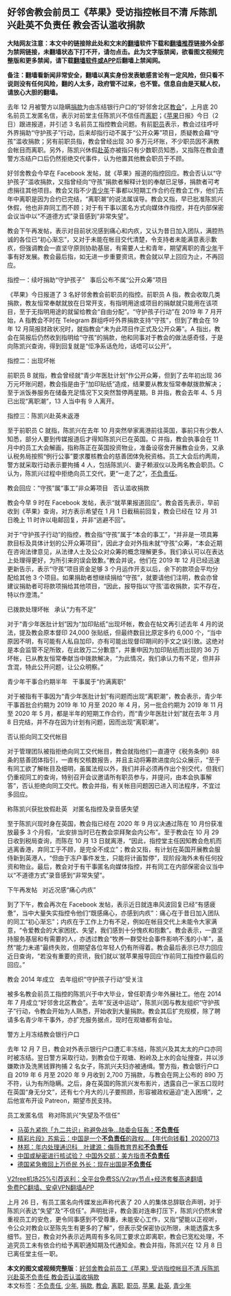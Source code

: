  <h2>好邻舍教会前员工《苹果》受访指控帐目不清 斥陈凯兴赴英不负责任 教会否认滥收捐款</h2> <p class="notice"><b>大陆网友注意：本文中的链接除此处和文末的<a href="https://github.com/bannedbook/fanqiang" >翻墙</a>软件下载和<a href="https://github.com/killgcd/justmysocks/blob/master/README.md">翻墙推荐</a>链接外全部为禁网链接，未翻墙状态下打不开，请勿点击。此为文字版禁闻，欲看图文视频完整版和更多禁闻，请下载<a href="https://github.com/bannedbook/fanqiang">翻墙软件或APP</a>后翻墙上禁闻网。</p><p>备注：翻墙看新闻非常安全，翻墙以真实身份发表敏感言论有一定风险，但只看不说则没有任何风险，翻的人太多，政府管不过来，也不管。信息自由是天赋人权，请放心大胆的翻墙。</b></p>  <div class="entry">  <p>去年 12 月被警方以隐瞒<a href="https://www.bannedbook.org/bnews/tag/%E6%8D%90%E6%AC%BE/" class="st_tag internal_tag" rel="tag" title="标签 捐款 下的日志">捐款</a>为由冻结银行户口的“好邻舍北区<a href="https://www.bannedbook.org/bnews/tag/%E6%95%99%E4%BC%9A/" class="st_tag internal_tag" rel="tag" title="标签 教会 下的日志">教会</a>”，上月底 20 名前员工发匿名信，表示对前堂主任陈凯兴不信任而<a href="https://www.bannedbook.org/bnews/tag/%E7%A6%BB%E8%81%8C/" class="st_tag internal_tag" rel="tag" title="标签 离职 下的日志">离职</a>；《<a href="https://www.bannedbook.org/bnews/tag/%e8%8b%b9%e6%9e%9c/" class="st_tag internal_tag" rel="tag" title="标签 苹果 下的日志">苹果</a>日报》今日（2 日）跟进报道，并引述 3 名前员工指控教会问题。有前<a href="https://www.bannedbook.org/bnews/tag/%E8%81%8C%E5%91%98/" class="st_tag internal_tag" rel="tag" title="标签 职员 下的日志">职员</a>表示，教会过往呼吁外界捐助“守护孩子”行动，后来却指行动不属于“公开众筹”项目，质疑教会藉“守孩”滥收捐款；另有前职员指，教会曾经出现 30 多万元坏账，不少职员因不满教会帐目而离职。另外，陈凯兴休假<a href="https://www.bannedbook.org/bnews/tag/%E8%B5%B4%E8%8B%B1/" class="st_tag internal_tag" rel="tag" title="标签 赴英 下的日志">赴英</a>亦被指只有少数职员知悉，又指陈在教会遭警方冻结户口后仍然拒绝交代事件，认为他置其他教会职员于不顾。</p> <p>好邻舍教会今早在 Facebook 发帖，就《苹果》报道的指控回应。教会否认以“守护孩子”滥收捐款，又指曾经向“守孩”捐款者解释计划的奉献已足够，捐款者可考虑捐往其他项目。教会又指不少<a href="https://www.bannedbook.org/bnews/tag/%E9%9D%92%E5%B0%91%E5%B9%B4/" class="st_tag internal_tag" rel="tag" title="标签 青少年 下的日志">青少年</a>干事都以短期工作合约在教会工作，他们去年中离职是因为合约已完结，“离职潮”的说法属误导。教会又指，早已批准陈凯兴休假，他也非弃同工而不顾；对于有干事以匿名方式向媒体作指控，并在内部保密会议当中以“不道德方式”录音感到“非常失望”。</p> <p>教会下午再发帖，表示对目前状况感到痛心和内疚，又认为昔日加入团队，满腔热诚的各位已“初心渐忘”，又对于未能在帐目交代清楚，令支持者未能满意表示歉疚，但强调教会一直坚守原则协助基层，有需要人士和青年，期望离职的青<a href="https://www.bannedbook.org/bnews/tag/%E5%B0%91%E5%B9%B4/" class="st_tag internal_tag" rel="tag" title="标签 少年 下的日志">少年</a>干事有好发展。教会最后指，如无进一步重要资讯，教会就以早上回应为止，不再回应。</p> <p>指控一：续吁捐助“守护孩子”   事后公布不属“公开众筹”项目</p> <p>《苹果》今日报道了 3 名好邻舍教会前职员的指控。前职员 A 指，教会收取几类捐款，教友恒常奉献就放在日常开支，有指明用途或项目的捐献就只能用在该项目，至于无指明用途的就留给教会“自由分配”。“守护孩子行动”在 2019 年 7 月开始，A 指教会不时在 Telegram 群组呼吁外界捐款支持“守孩”，但到了教会在 19 年 12 月简报财政状况时，就指教会“未为此项目作正式及公开众筹”。A 指出，教会在简报后仍然收到指明给“守孩”的捐款，他和同事对于教会的做法感奇怪，于是向陈凯兴查询，得到回复就是“佢净系话危险，话唔可以公开”。</p> <p>指控二：出现坏帐</p> <p>前职员 B 就指，教会曾经就“青少年医肚计划”作公开众筹，但到了去年初出现 36 万元坏账问题，教会指是由于“加印贴纸”造成，结果要从教友恒常奉献拨款解决；至于派饭券服务在储备充足情况下又突然暂停两星期。B 并指，教会去年 4、5 月已出现“离职潮”，13 人当中有 9 人离开。</p>  <p>指控三：陈凯兴赴英未返港</p> <p>至于前职员 C 就指，陈凯兴在去年 10 月突然举家离港前往英国，事前只有少数人知悉，部分人要到传媒报道后才得知陈凯兴已在英国。C 并指，教会执事会在 11 月中的员工大会解画，指称陈正在英国投资物业，准备设宿舍开展教会业务，又承认税务局按照“例行公事”要求覆核教会的慈善团体免税资格。员工大会后约两周，警方就采取行动表示要拘捕 4 人，包括陈凯兴、妻子赖淑仪以及两名教会职员。C 认为，陈凯兴过程中拒绝向员工交代，更“一走了之”，<a href="https://www.bannedbook.org/bnews/tag/%E4%B8%8D%E8%B4%9F%E8%B4%A3%E4%BB%BB/" class="st_tag internal_tag" rel="tag" title="标签 不负责任 下的日志">不负责任</a>。</p> <p>教会回应：“守孩”属“事工”非众筹项目   否认滥收捐款</p> <p>教会今早 9 时在 Facebook 发帖，表示“就苹果报道回应”。教会首先表示，早前收到《苹果》查询，对方表示希望在 1 月 1 日截稿前回复，教会已经在 12 月 31 日晚上 11 时许以电邮回复，并非“逃避不回”。</p> <p>对于“守护孩子行动”的指控，教会指“守孩”属于“本会的事工”，“并非是一项具筹款目标及具体计划的公开众筹项目”，因此才会对外指未就“守孩”众筹，“本会近期在咨询法律意见，从法律人士及公众对众筹的概念理解更多。我们承认可以在表达上处理得更好，为所引来的误会致歉。”教会并说，他们在 2019 年 12 月已经迅速更新告示，表示“守孩”项目资金足够 3 个月运作开支以后，余下的款项会平均分配给其他 3 个项目。如果捐助者想继续捐给“守孩”，就要请他们注明，教会亦曾建议捐助者可将款项捐给其他项目，“因此，报导指以‘守孩’滥收捐款，实不存在，特以作澄清。”</p> <p>已拨款处理坏帐   承认“力有不足”</p> <p>对于“青少年医肚计划”因为“加印贴纸”出现坏帐，教会在帖文再引述去年 4 月的说法，提及教会原本督印 24,000 张贴纸，但最终数目比原定多约 6,000 个，“当中原因不明，有可能有人私自加印，亦有可能出现督印期间的手文之误引致。这绝对是本会监管不足所致，在此致万二分歉意”，并重申因为加印贴纸而出现的 36 万坏帐，已从教友恒常奉献当中拨款解决，“为此情况，我们承认力有不足，但并非含混，特此公开问题，让公众明察。”</p>  <p>青少年干事合约期半年   干事属于“约满离职”</p> <p>对于被指有干事因为“青少年医肚计划”有问题而出现“离职潮”，教会表示，青少年干事首批合约期为 2019 年 10 月至 2020 年 4 月，另一批合约期为 2019 年 11 月至 2020 年 5 月，都是半年的短期工作合约，而“青少年医肚计划”就在去年 3 月 8 日完结，并不存在因为计划有问题，因而出现“离职潮”。</p> <p>否认拒向同工交代帐目</p> <p>对于管理团队被指拒绝向同工交代帐目，教会就指他们一直遵守《税务条例》88 条的慈善团体指引，一直有交核数报告，并且主动将筹款进度向公众展示，“至于有同工欲了解帐目及细明，虽属法规以外，我们并非必须再作出个别交代，但我们仍重视同工的查询，特别召开会议邀请所有职员参与，并提问，由本会执事解答”，否认拒绝向同工交代。教会并指，有关帐目问题因已进入司法程序，不宜过多回应。</p> <p>称陈凯兴获批放假赴英   对匿名指控及录音感失望</p> <p>至于陈凯兴现时身在英国，教会指已经在 2020 年 9 月议决通过陈在 10 月份获准放最多 3 个月假，“此安排当时已在教会崇拜聚会内公布”。至于教会在 10 月 29 日收到税局查询，而陈在 10 月 13 日就离港，“因此，指控堂主任因知教会危机而逃离香港，弃同工于不顾，是完全不成立”；教会又指，有计划在英国开展教会服侍新到英港人，“但由于冻户事件发生，只能将计画暂停”，现阶段海外未有任何投资和物业。最后，教会对于有干事匿名向媒体指控，并有同工在内部保密会议当中以“不道德方式”录音感到“非常失望”。</p> <p>下午再发帖   对近况感“痛心内疚”</p>  <p>到了下午，教会再次在 Facebook 发帖，表示近日就连串风波回复已经“有感疲惫”，当中大量失实指控令他们“既感痛心，亦感到内疚”：痛心在于昔日加入团队的同工“初心渐忘”；内疚在于工作上力有不足，例如在帐目交代上未能令大家满意，“令爱教会的大家困扰、失望，我们感到十分愧疚和抱歉”。教会表示，一直坚持服务基层和有需要的人，亦透过教会“牧养一群受社会事件影响不浅的小羊”，虽然“能力未递”最终失败，但期望各位年轻人仍有所得着。教会最后表示已尽力回应近日查询，“若没有重要的资讯，我们就以‘就苹果报导回应’作前同工指控作最后的回应。”</p> <p>教会 2014 年成立   去年组织“守护孩子行动”受关注</p> <p>被多名教会前员工指控的陈凯兴于中大毕业，曾任职青少年外展社工。他在 2014 年 7 月成立“好邻舍北区教会”。去年“反送中运动”，陈凯兴因与教友组织“守护孩子”行动，令教会开始为人熟悉，开始收到大量捐款。教会其后扩充规模，除了聘请多名青少年干事外，亦扩充服务据点，现时在观塘都有会址。</p> <p>警方上月冻结教会银行户口</p> <p>去年 12 月 7 日，教会对外表示银行户口遭汇丰冻结，陈凯兴及其太太的户口亦同时被冻结。翌日警方采取行动，到教会位于观塘、粉岭及上水的会址搜查，并以涉嫌欺诈及洗黑钱罪拘捕 2 名女子，陈凯兴夫妇亦被通缉。警方指，教会银行户口自 2019 年 6 月至 2020 年 9 月收到 2,700 万捐款，与教会在网上公布的 890 万不符，认为有所隐瞒。之后，身在英国的陈凯兴发布影片，透露自己一家五口现时在英国“身无分文”，还有七个月大的儿子要照顾，形容被政权逼迫“走入困境”，之后他宣布开设 Patreon，期望市民支持。</p> <p>员工发匿名信   称对陈凯兴“失望及不信任”</p> <ul class='op-related-articles' title='相关阅读'> <li><a href='https://www.bannedbook.org/bnews/cnnews/hknews/20200822/1384008.html' target='_blank'>马英九紧抱「九二共识」称避免战争…陆委会狂轰：<b>不负责任</b></a></li> <li><a href='https://www.bannedbook.org/bnews/taiwannews/20200713/1360325.html' target='_blank'>精彩片段》苏紫云：中国是一个<b>不负责任</b>的政权...【年代向钱看】20200713</a></li> <li><a href='https://www.bannedbook.org/bnews/headline/20200511/1326747.html' target='_blank'>林郑：年内处理通识科　叶建源：侮辱教育界和<b>不负责任</b></a></li> <li><a href='https://www.bannedbook.org/bnews/baitai/20200416/1313755.html' target='_blank'>中国或秘密进行核试验？ 中国外交部：美方指责<b>不负责任</b></a></li> <li><a href='https://www.bannedbook.org/bnews/worldnews/20200318/1295795.html' target='_blank'>德国紧急撤回上万侨民 外长：现在出国是<b>不负责任</b></a></li> </ul> <p class="texttj"> <a href="https://github.com/bannedbook/fanqiang/wiki/V2ray%E6%9C%BA%E5%9C%BA" target="_blank">V2free机场25%引荐返利：全平台免费SS/V2ray节点+经济套餐高速翻墙</a><br/> <a href="https://github.com/bannedbook/fanqiang/wiki/%E7%A6%81%E9%97%BB%E7%BD%91%E5%AE%89%E5%8D%93%E7%BF%BB%E5%A2%99%E6%96%B0%E9%97%BBAPP" target="_blank">免费PC翻墙、安卓VPN翻墙APP</a></p><p>上月 26 日，有员工匿名向传媒发出声称代表了 20 人的集体总辞联合声明，对于陈凯兴表达“失望”及“不信任”。声明批评，教会面对连串打压下，陈凯兴仍然未曾重视员工的安危，更令同事感到不受尊重，未能安心工作，又指“望能以正视听，令公众对教会以至陈先生有更多的了解”，但表示受保密协议所限，未能透露太多细节。翌日，教会对外表示近两周有多名同工要求立即离职，教会已宽松处理，不追究员工未有依合约给予离职通知期及代通知金。教会并指，陈凯兴在 12 月 8 日已离任堂主任一职。</p> <a name='sharetosocial'></a>       <div><b>本文的图文或视频完整版</b>：<a href='https://www.bannedbook.org/bnews/comments/20210102/1459824.html'>好邻舍教会前员工《苹果》受访指控帐目不清 斥陈凯兴赴英不负责任 教会否认滥收捐款</a></div>  </div><!--END ENTRY--> <div class="postfooter"> <div>本文标签：<a href="https://www.bannedbook.org/bnews/tag/%E4%B8%8D%E8%B4%9F%E8%B4%A3%E4%BB%BB/" rel="tag">不负责任</a>, <a href="https://www.bannedbook.org/bnews/tag/%E5%B0%91%E5%B9%B4/" rel="tag">少年</a>, <a href="https://www.bannedbook.org/bnews/tag/%E6%8D%90%E6%AC%BE/" rel="tag">捐款</a>, <a href="https://www.bannedbook.org/bnews/tag/%E6%95%99%E4%BC%9A/" rel="tag">教会</a>, <a href="https://www.bannedbook.org/bnews/tag/%E7%A6%BB%E8%81%8C/" rel="tag">离职</a>, <a href="https://www.bannedbook.org/bnews/tag/%E8%81%8C%E5%91%98/" rel="tag">职员</a>, <a href="https://www.bannedbook.org/bnews/tag/%e8%8b%b9%e6%9e%9c/" rel="tag">苹果</a>, <a href="https://www.bannedbook.org/bnews/tag/%E8%B5%B4%E8%8B%B1/" rel="tag">赴英</a>, <a href="https://www.bannedbook.org/bnews/tag/%E9%9D%92%E5%B0%91%E5%B9%B4/" rel="tag">青少年</a></div>  </div><!--END POSTFOOTER--> 